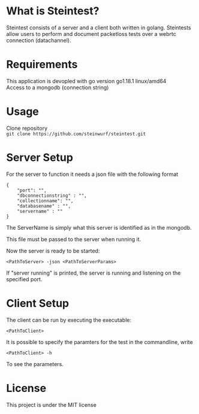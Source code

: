 
# What is Steintest? 
Steintest consists of a server and a client both written in golang. Steintests allow users to perform and document packetloss tests over a webrtc connection (datachannel).

# Requirements
This application is devopled with go version go1.18.1 linux/amd64 <br />
Access to a mongodb (connection string)


# Usage
Clone repository<br />
```git clone https://github.com/steinwurf/steintest.git``` <br />


# Server Setup 
For the server to function it needs a json file with the following format
```
{
    "port": "",
    "dbconnectionstring" : "",
    "collectionname": "",
    "databasename" : "",
    "servername" : ""
}

```
The ServerName is simply what this server is identified as in the mongodb. <br />

This file must be passed to the server when running it.

Now the server is ready to be started: 
```
<PathToServer> -json <PathToServerParams>
```
If "server running" is printed, the server is running and listening on the specified port.


# Client Setup

The client can be run by executing the executable: 
```
<PathToClient>
```

It is possible to specify the paramters for the test in the commandline, write 
```
<PathToClient> -h
```
To see the parameters.

# License
This project is under the MIT license 

